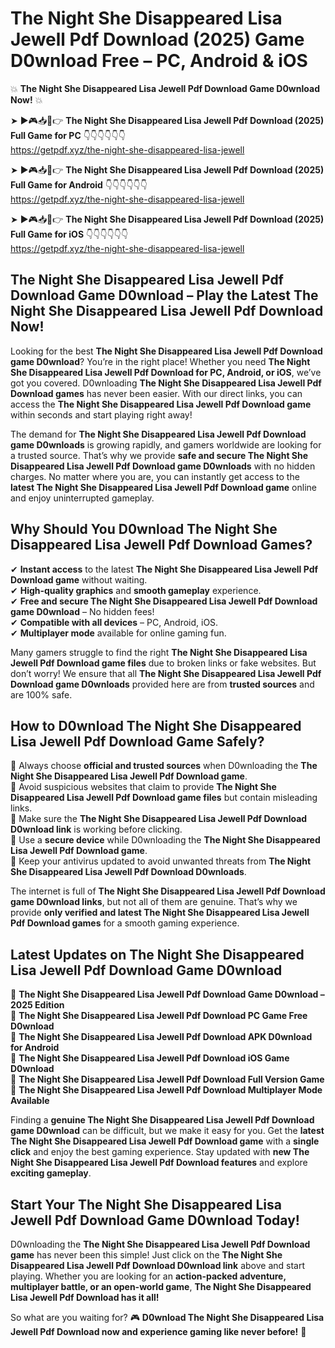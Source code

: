 # The Night She Disappeared Lisa Jewell Pdf Download (2025) Game D0wnload Free – PC, Android & iOS

💥 **The Night She Disappeared Lisa Jewell Pdf Download Game D0wnload Now!** 💥  

➤ ►🎮📥📱👉 **The Night She Disappeared Lisa Jewell Pdf Download (2025) Full Game for PC** 👇👇👇👇👇👇  
https://getpdf.xyz/the-night-she-disappeared-lisa-jewell  

➤ ►🎮📥📱👉 **The Night She Disappeared Lisa Jewell Pdf Download (2025) Full Game for Android** 👇👇👇👇👇👇  
https://getpdf.xyz/the-night-she-disappeared-lisa-jewell  

➤ ►🎮📥📱👉 **The Night She Disappeared Lisa Jewell Pdf Download (2025) Full Game for iOS** 👇👇👇👇👇👇  
https://getpdf.xyz/the-night-she-disappeared-lisa-jewell  

## The Night She Disappeared Lisa Jewell Pdf Download Game D0wnload – Play the Latest The Night She Disappeared Lisa Jewell Pdf Download Now!

Looking for the best **The Night She Disappeared Lisa Jewell Pdf Download game D0wnload**? You’re in the right place! Whether you need **The Night She Disappeared Lisa Jewell Pdf Download for PC, Android, or iOS**, we’ve got you covered. D0wnloading **The Night She Disappeared Lisa Jewell Pdf Download games** has never been easier. With our direct links, you can access the **The Night She Disappeared Lisa Jewell Pdf Download game** within seconds and start playing right away!  

The demand for **The Night She Disappeared Lisa Jewell Pdf Download game D0wnloads** is growing rapidly, and gamers worldwide are looking for a trusted source. That’s why we provide **safe and secure The Night She Disappeared Lisa Jewell Pdf Download game D0wnloads** with no hidden charges. No matter where you are, you can instantly get access to the **latest The Night She Disappeared Lisa Jewell Pdf Download game** online and enjoy uninterrupted gameplay.  

## **Why Should You D0wnload The Night She Disappeared Lisa Jewell Pdf Download Games?**  

✔ **Instant access** to the latest **The Night She Disappeared Lisa Jewell Pdf Download game** without waiting.  
✔ **High-quality graphics** and **smooth gameplay** experience.  
✔ **Free and secure The Night She Disappeared Lisa Jewell Pdf Download game D0wnload** – No hidden fees!  
✔ **Compatible with all devices** – PC, Android, iOS.  
✔ **Multiplayer mode** available for online gaming fun.  

Many gamers struggle to find the right **The Night She Disappeared Lisa Jewell Pdf Download game files** due to broken links or fake websites. But don’t worry! We ensure that all **The Night She Disappeared Lisa Jewell Pdf Download game D0wnloads** provided here are from **trusted sources** and are 100% safe.  

## **How to D0wnload The Night She Disappeared Lisa Jewell Pdf Download Game Safely?**  

📌 Always choose **official and trusted sources** when D0wnloading the **The Night She Disappeared Lisa Jewell Pdf Download game**.  
📌 Avoid suspicious websites that claim to provide **The Night She Disappeared Lisa Jewell Pdf Download game files** but contain misleading links.  
📌 Make sure the **The Night She Disappeared Lisa Jewell Pdf Download D0wnload link** is working before clicking.  
📌 Use a **secure device** while D0wnloading the **The Night She Disappeared Lisa Jewell Pdf Download game**.  
📌 Keep your antivirus updated to avoid unwanted threats from **The Night She Disappeared Lisa Jewell Pdf Download D0wnloads**.  

The internet is full of **The Night She Disappeared Lisa Jewell Pdf Download game D0wnload links**, but not all of them are genuine. That’s why we provide **only verified and latest The Night She Disappeared Lisa Jewell Pdf Download games** for a smooth gaming experience.  

## **Latest Updates on The Night She Disappeared Lisa Jewell Pdf Download Game D0wnload**  

🔹 **The Night She Disappeared Lisa Jewell Pdf Download Game D0wnload – 2025 Edition**  
🔹 **The Night She Disappeared Lisa Jewell Pdf Download PC Game Free D0wnload**  
🔹 **The Night She Disappeared Lisa Jewell Pdf Download APK D0wnload for Android**  
🔹 **The Night She Disappeared Lisa Jewell Pdf Download iOS Game D0wnload**  
🔹 **The Night She Disappeared Lisa Jewell Pdf Download Full Version Game**  
🔹 **The Night She Disappeared Lisa Jewell Pdf Download Multiplayer Mode Available**  

Finding a **genuine The Night She Disappeared Lisa Jewell Pdf Download game D0wnload** can be difficult, but we make it easy for you. Get the **latest The Night She Disappeared Lisa Jewell Pdf Download game** with a **single click** and enjoy the best gaming experience. Stay updated with **new The Night She Disappeared Lisa Jewell Pdf Download features** and explore **exciting gameplay**.  

## **Start Your The Night She Disappeared Lisa Jewell Pdf Download Game D0wnload Today!**  

D0wnloading the **The Night She Disappeared Lisa Jewell Pdf Download game** has never been this simple! Just click on the **The Night She Disappeared Lisa Jewell Pdf Download D0wnload link** above and start playing. Whether you are looking for an **action-packed adventure, multiplayer battle, or an open-world game**, **The Night She Disappeared Lisa Jewell Pdf Download has it all!**  

So what are you waiting for? 🎮 **D0wnload The Night She Disappeared Lisa Jewell Pdf Download now and experience gaming like never before!** 🚀  